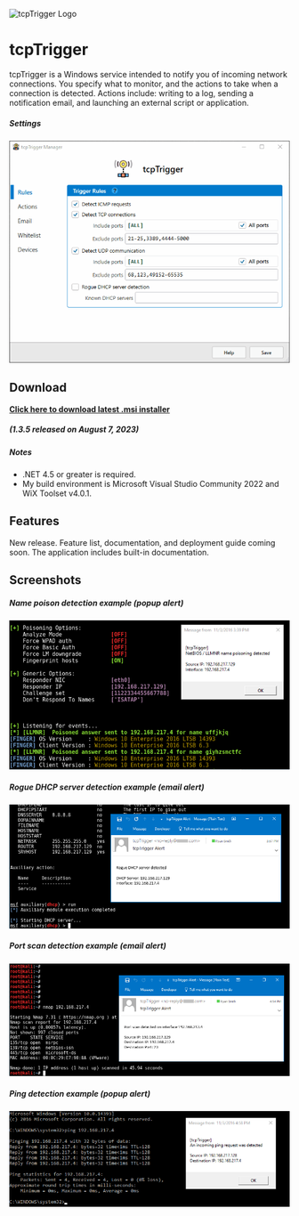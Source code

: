 ![tcpTrigger Logo](https://github.com/R-Smith/tcpTrigger/raw/main/tcpTrigger.Manager/Resources/tcpTrigger%20Logo.png?raw=true)

tcpTrigger
==========

tcpTrigger is a Windows service intended to notify you of incoming network connections. You specify what to monitor, and the actions to take when a connection is detected. Actions include: writing to a log, sending a notification email, and launching an external script or application.

##### Settings
![Settings](screenshots/settings.gif "Settings Manager")


Download
--------
**[Click here to download latest .msi installer](https://github.com/R-Smith/tcpTrigger/releases/latest/download/tcpTrigger.Setup.msi)**
##### (1.3.5 released on August 7, 2023)

##### Notes
* .NET 4.5 or greater is required.
* My build environment is Microsoft Visual Studio Community 2022 and WiX Toolset v4.0.1.



Features
--------
New release. Feature list, documentation, and deployment guide coming soon. The application includes built-in documentation.



Screenshots
--------------------
##### Name poison detection example (popup alert)
![tcpTrigger name poison detection](https://github.com/R-Smith/supporting-docs/raw/master/tcpTrigger/tcpTrigger.NamePoison.png?raw=true "tcpTrigger name poison detection")

##### Rogue DHCP server detection example (email alert)
![tcpTrigger rogue DHCP server detection](https://github.com/R-Smith/supporting-docs/raw/master/tcpTrigger/tcpTrigger.RogueDHCP.png?raw=true "tcpTrigger rogue DHCP server detection")

##### Port scan detection example (email alert)
![tcpTrigger half-open scan detection](https://github.com/R-Smith/supporting-docs/raw/master/tcpTrigger/tcpTrigger.PortScan.png?raw=true "tcpTrigger half-open scan detection")

##### Ping detection example (popup alert)
![tcpTrigger ping detection](https://github.com/R-Smith/supporting-docs/raw/master/tcpTrigger/tcpTrigger.Ping.png?raw=true "tcpTrigger ping detection")

